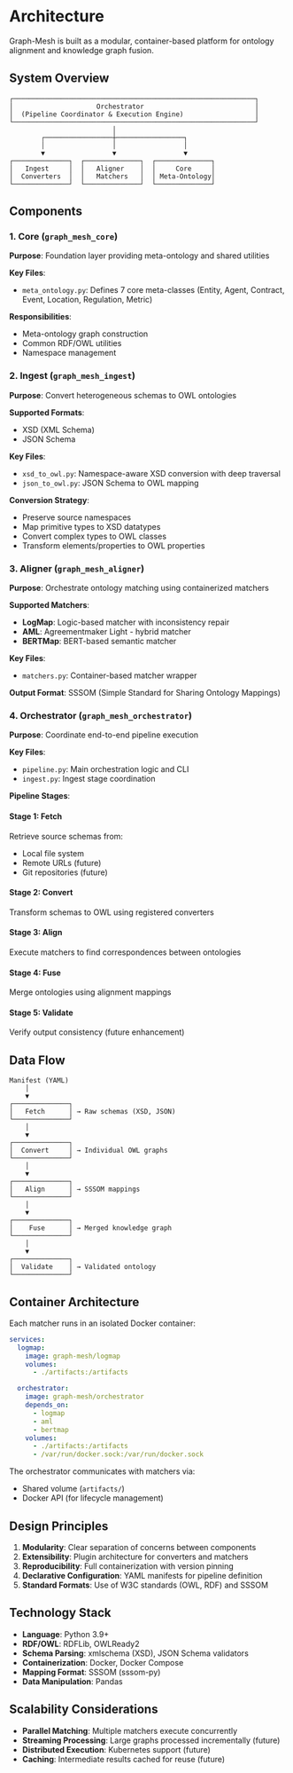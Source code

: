 # Architecture

Graph-Mesh is built as a modular, container-based platform for ontology alignment and knowledge graph fusion.

## System Overview

```
┌─────────────────────────────────────────────────────────────┐
│                     Orchestrator                            │
│  (Pipeline Coordinator & Execution Engine)                  │
└─────────────────────────────────────────────────────────────┘
                          │
        ┌─────────────────┼─────────────────┐
        │                 │                 │
        ▼                 ▼                 ▼
┌──────────────┐  ┌──────────────┐  ┌──────────────┐
│   Ingest     │  │   Aligner    │  │     Core     │
│  Converters  │  │   Matchers   │  │ Meta-Ontology│
└──────────────┘  └──────────────┘  └──────────────┘
```

## Components

### 1. Core (`graph_mesh_core`)

**Purpose**: Foundation layer providing meta-ontology and shared utilities

**Key Files**:
- `meta_ontology.py`: Defines 7 core meta-classes (Entity, Agent, Contract, Event, Location, Regulation, Metric)

**Responsibilities**:
- Meta-ontology graph construction
- Common RDF/OWL utilities
- Namespace management

### 2. Ingest (`graph_mesh_ingest`)

**Purpose**: Convert heterogeneous schemas to OWL ontologies

**Supported Formats**:
- XSD (XML Schema)
- JSON Schema

**Key Files**:
- `xsd_to_owl.py`: Namespace-aware XSD conversion with deep traversal
- `json_to_owl.py`: JSON Schema to OWL mapping

**Conversion Strategy**:
- Preserve source namespaces
- Map primitive types to XSD datatypes
- Convert complex types to OWL classes
- Transform elements/properties to OWL properties

### 3. Aligner (`graph_mesh_aligner`)

**Purpose**: Orchestrate ontology matching using containerized matchers

**Supported Matchers**:
- **LogMap**: Logic-based matcher with inconsistency repair
- **AML**: Agreementmaker Light - hybrid matcher
- **BERTMap**: BERT-based semantic matcher

**Key Files**:
- `matchers.py`: Container-based matcher wrapper

**Output Format**: SSSOM (Simple Standard for Sharing Ontology Mappings)

### 4. Orchestrator (`graph_mesh_orchestrator`)

**Purpose**: Coordinate end-to-end pipeline execution

**Key Files**:
- `pipeline.py`: Main orchestration logic and CLI
- `ingest.py`: Ingest stage coordination

**Pipeline Stages**:

#### Stage 1: Fetch
Retrieve source schemas from:
- Local file system
- Remote URLs (future)
- Git repositories (future)

#### Stage 2: Convert
Transform schemas to OWL using registered converters

#### Stage 3: Align
Execute matchers to find correspondences between ontologies

#### Stage 4: Fuse
Merge ontologies using alignment mappings

#### Stage 5: Validate
Verify output consistency (future enhancement)

## Data Flow

```
Manifest (YAML)
    │
    ▼
┌──────────────┐
│   Fetch      │ → Raw schemas (XSD, JSON)
└──────────────┘
    │
    ▼
┌──────────────┐
│  Convert     │ → Individual OWL graphs
└──────────────┘
    │
    ▼
┌──────────────┐
│   Align      │ → SSSOM mappings
└──────────────┘
    │
    ▼
┌──────────────┐
│    Fuse      │ → Merged knowledge graph
└──────────────┘
    │
    ▼
┌──────────────┐
│  Validate    │ → Validated ontology
└──────────────┘
```

## Container Architecture

Each matcher runs in an isolated Docker container:

```yaml
services:
  logmap:
    image: graph-mesh/logmap
    volumes:
      - ./artifacts:/artifacts

  orchestrator:
    image: graph-mesh/orchestrator
    depends_on:
      - logmap
      - aml
      - bertmap
    volumes:
      - ./artifacts:/artifacts
      - /var/run/docker.sock:/var/run/docker.sock
```

The orchestrator communicates with matchers via:
- Shared volume (`artifacts/`)
- Docker API (for lifecycle management)

## Design Principles

1. **Modularity**: Clear separation of concerns between components
2. **Extensibility**: Plugin architecture for converters and matchers
3. **Reproducibility**: Full containerization with version pinning
4. **Declarative Configuration**: YAML manifests for pipeline definition
5. **Standard Formats**: Use of W3C standards (OWL, RDF) and SSSOM

## Technology Stack

- **Language**: Python 3.9+
- **RDF/OWL**: RDFLib, OWLReady2
- **Schema Parsing**: xmlschema (XSD), JSON Schema validators
- **Containerization**: Docker, Docker Compose
- **Mapping Format**: SSSOM (sssom-py)
- **Data Manipulation**: Pandas

## Scalability Considerations

- **Parallel Matching**: Multiple matchers execute concurrently
- **Streaming Processing**: Large graphs processed incrementally (future)
- **Distributed Execution**: Kubernetes support (future)
- **Caching**: Intermediate results cached for reuse (future)
